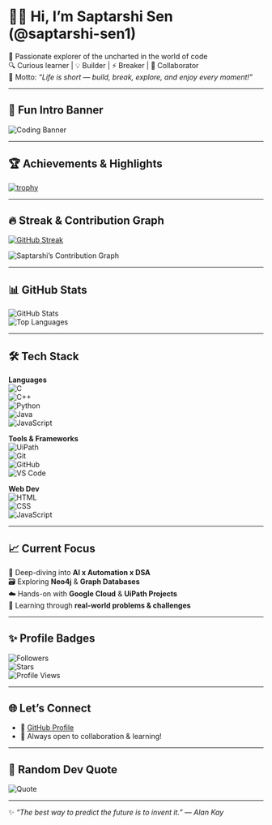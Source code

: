 # 🧑‍💻 Hi, I’m **Saptarshi Sen** (@saptarshi-sen1)  

🌌 Passionate explorer of the uncharted in the world of code  
🔍 Curious learner | 💡 Builder | ⚡ Breaker | 🤝 Collaborator  
🎯 Motto: *“Life is short — build, break, explore, and enjoy every moment!”*  

---

## 🎉 Fun Intro Banner  

![Coding Banner](https://i.ibb.co/7Wym0zj/coding-futuristic.gif)  

---

## 🏆 Achievements & Highlights  

[![trophy](https://github-profile-trophy.vercel.app/?username=saptarshi-sen1&theme=radical&no-frame=true&margin-w=15&margin-h=15)](https://github.com/ryo-ma/github-profile-trophy)  

---

## 🔥 Streak & Contribution Graph  

[![GitHub Streak](https://streak-stats.demolab.com?user=saptarshi-sen1&theme=radical&hide_border=true)](https://git.io/streak-stats)  

![Saptarshi’s Contribution Graph](https://github-readme-activity-graph.vercel.app/graph?username=saptarshi-sen1&theme=radical&hide_border=true)  

---

## 📊 GitHub Stats  

![GitHub Stats](https://github-readme-stats.vercel.app/api?username=saptarshi-sen1&show_icons=true&theme=radical&hide_border=true)  
![Top Languages](https://github-readme-stats.vercel.app/api/top-langs/?username=saptarshi-sen1&layout=compact&theme=radical&hide_border=true)  

---

## 🛠️ Tech Stack  

**Languages**  
![C](https://img.shields.io/badge/C-00599C?style=for-the-badge&logo=c&logoColor=white)  
![C++](https://img.shields.io/badge/C++-00599C?style=for-the-badge&logo=cplusplus&logoColor=white)  
![Python](https://img.shields.io/badge/Python-3776AB?style=for-the-badge&logo=python&logoColor=white)  
![Java](https://img.shields.io/badge/Java-007396?style=for-the-badge&logo=java&logoColor=white)  
![JavaScript](https://img.shields.io/badge/JavaScript-F7DF1E?style=for-the-badge&logo=javascript&logoColor=black)  

**Tools & Frameworks**  
![UiPath](https://img.shields.io/badge/UiPath-FF6C37?style=for-the-badge&logo=uipath&logoColor=white)  
![Git](https://img.shields.io/badge/Git-F05032?style=for-the-badge&logo=git&logoColor=white)  
![GitHub](https://img.shields.io/badge/GitHub-181717?style=for-the-badge&logo=github&logoColor=white)  
![VS Code](https://img.shields.io/badge/VS%20Code-0078D4?style=for-the-badge&logo=visual-studio-code&logoColor=white)  

**Web Dev**  
![HTML](https://img.shields.io/badge/HTML5-E34F26?style=for-the-badge&logo=html5&logoColor=white)  
![CSS](https://img.shields.io/badge/CSS3-1572B6?style=for-the-badge&logo=css3&logoColor=white)  
![JavaScript](https://img.shields.io/badge/JavaScript-F7DF1E?style=for-the-badge&logo=javascript&logoColor=black)  

---

## 📈 Current Focus  

🚀 Deep-diving into **AI x Automation x DSA**  
🗃️ Exploring **Neo4j** & **Graph Databases**  
☁️ Hands-on with **Google Cloud** & **UiPath Projects**  
🔬 Learning through **real-world problems & challenges**  

---

## ✨ Profile Badges  

![Followers](https://img.shields.io/github/followers/saptarshi-sen1?style=social)  
![Stars](https://img.shields.io/github/stars/saptarshi-sen1?style=social)  
![Profile Views](https://komarev.com/ghpvc/?username=saptarshi-sen1&label=Profile%20views&color=ff69b4&style=flat)  

---

## 🌐 Let’s Connect  

- 🔗 [GitHub Profile](https://github.com/saptarshi-sen1)  
- 💬 Always open to collaboration & learning!  

---

## 📜 Random Dev Quote  

![Quote](https://quotes-github-readme.vercel.app/api?type=horizontal&theme=radical)  

---

✨ *“The best way to predict the future is to invent it.” — Alan Kay*  
